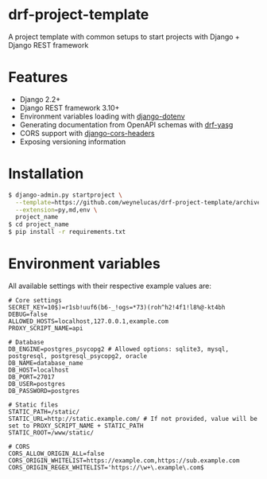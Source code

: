# drf-project-template
A project template with common setups to start projects with Django + Django REST framework

# Features

-  Django 2.2+
-  Django REST framework 3.10+
-  Environment variables loading with [django-dotenv](https://github.com/jpadilla/django-dotenv)
-  Generating documentation from OpenAPI schemas with [drf-yasg](https://github.com/axnsan12/drf-yasg/)
-  CORS support with [django-cors-headers](https://github.com/adamchainz/django-cors-headers)
-  Exposing versioning information

# Installation

```bash
$ django-admin.py startproject \
  --template=https://github.com/weynelucas/drf-project-template/archive/master.zip \
  --extension=py,md,env \
  project_name
$ cd project_name
$ pip install -r requirements.txt
```

# Environment variables

All available settings with their respective example values are:

```
# Core settings
SECRET_KEY=10$)=r1sb!uuf6(b6-_!ogs=*73)(roh^h2!4f1!l8%@-kt4bh
DEBUG=false
ALLOWED_HOSTS=localhost,127.0.0.1,example.com
PROXY_SCRIPT_NAME=api

# Database
DB_ENGINE=postgres_psycopg2 # Allowed options: sqlite3, mysql, postgresql, postgresql_psycopg2, oracle
DB_NAME=database_name
DB_HOST=localhost
DB_PORT=27017
DB_USER=postgres
DB_PASSWORD=postgres

# Static files
STATIC_PATH=/static/
STATIC_URL=http://static.example.com/ # If not provided, value will be set to PROXY_SCRIPT_NAME + STATIC_PATH
STATIC_ROOT=/www/static/

# CORS
CORS_ALLOW_ORIGIN_ALL=false
CORS_ORIGIN_WHITELIST=https://example.com,https://sub.example.com
CORS_ORIGIN_REGEX_WHITELIST='https://\w+\.example\.com$
```